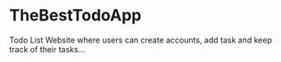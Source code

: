# TheBestTodoApp
Todo List Website where users can create accounts, add task and keep track of their tasks...
